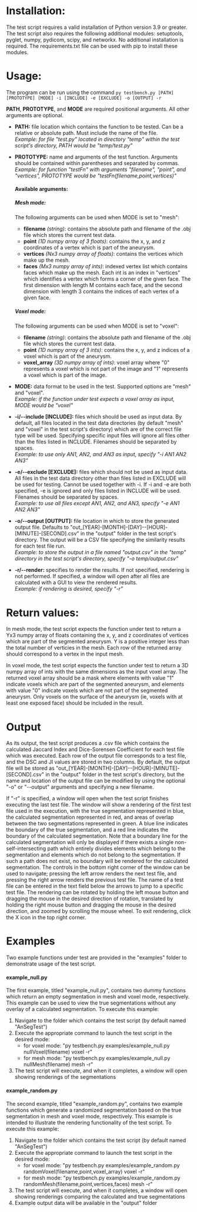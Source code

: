 # Installation:
The test script requires a valid installation of Python version 3.9 or greater. The test script also requires the following additional modules: setuptools, pyglet, numpy, pydicom, scipy, and networkx. No additional installation is required. The requirements.txt file can be used with pip to install these modules.

# Usage:
The program can be run using the command `py testbench.py [PATH] [PROTOTYPE] [MODE] -i [INCLUDE] -e [EXCLUDE] -o [OUTPUT] -r`

**PATH**, **PROTOTYPE**, and **MODE** are required positional arguments. All other arguments are optional.

- **PATH:** file location which contains the function to be tested. Can be a relative or absolute path. Must include the name of the file.   
  *Example: for file "test.py" located in directory "temp" within the test script's directory, PATH would be "temp/test.py"*

- **PROTOTYPE:** name and arguments of the test function. Arguments should be contained within parentheses and separated by commas.  
  *Example: for function "testFn" with arguments "filename", "point", and "vertices", PROTOTYPE would be "testFn(filename,point,vertices)"*
  #### Available arguments:
  ##### Mesh mode:
  The following arguments can be used when MODE is set to "mesh": 
  - **filename** *(string)*: contains the absolute path and filename of the .obj file which stores the current test data.  
  - **point** *(1D numpy array of 3 floats)*: contains the x, y, and z coordinates of a vertex which is part of the aneurysm.  
  - **vertices** *(Nx3 numpy array of floats)*: contains the vertices which make up the mesh.  
  - **faces** *(Mx3 numpy array of ints)*: indexed vertex list which contains faces which make up the mesh. Each int is an index in "vertices" which identifies a vertex which forms a corner of the given face. The first dimension with length M contains each face, and the second dimension with length 3 contains the indices of each vertex of a given face.  
  
  ##### Voxel mode:
  The following arguments can be used when MODE is set to "voxel": 
  - **filename** *(string)*: contains the absolute path and filename of the .obj file which stores the current test data.  
  - **point** *(1D numpy array of 3 ints)*: contains the x, y, and z indices of a voxel which is part of the aneurysm.  
  - **voxel_array** *(3D numpy array of ints)*: voxel array where "0" represents a voxel which is not part of the image and "1" represents a voxel which is part of the image.

- **MODE:** data format to be used in the test. Supported options are "mesh" and "voxel".  
  *Example: if the function under test expects a voxel array as input, MODE would be "voxel"*

- **-i/--include [INCLUDE]:** files which should be used as input data. By default, all files located in the test data directories (by default "mesh" and "voxel" in the test script's directory) which are of the correct file type will be used. Specifying specific input files will ignore all files other than the files listed in INCLUDE. Filenames should be separated by spaces.  
  *Example: to use only AN1, AN2, and AN3 as input, specify "-i AN1 AN2 AN3"*

- **-e/--exclude [EXCLUDE]:** files which should not be used as input data. All files in the test data directory other than files listed in EXCLUDE will be used for testing. Cannot be used together with -i. If -i and -e are both specified, -e is ignored and only files listed in INCLUDE will be used. Filenames should be separated by spaces.  
  *Example: to use all files except AN1, AN2, and AN3, specify "-e AN1 AN2 AN3"*

- **-o/--output [OUTPUT]:** file location in which to store the generated output file. Defaults to "out_[YEAR]-[MONTH]-[DAY]--[HOUR]-[MINUTE]-[SECOND].csv" in the "output" folder in the test script's directory. The output will be a CSV file specifying the similarity results for each test file run.  
  *Example: to store the output in a file named "output.csv" in the "temp" directory in the test script's directory, specify "-o temp/output.csv"*

- **-r/--render:** specifies to render the results. If not specified, rendering is not performed. If specified, a window will open after all files are calculated with a GUI to view the rendered results.   
  *Example: if rendering is desired, specify "-r"*

# Return values: 
In mesh mode, the test script expects the function under test to return a Yx3 numpy array of floats containing the x, y, and z coordinates of vertices which are part of the segmented aneurysm. Y is a positive integer less than the total number of verticies in the mesh. Each row of the returned array should correspond to a vertex in the input mesh.

In voxel mode, the test script expects the function under test to return a 3D numpy array of ints with the same dimensions as the input voxel array. The returned voxel array should be a mask where elements with value "1" indicate voxels which are part of the segmented aneurysm, and elements with value "0" indicate voxels which are not part of the segmented aneurysm. Only voxels on the surface of the aneurysm (ie, voxels with at least one exposed face) should be included in the result.

# Output
As its output, the test script produces a .csv file which contains the calculated Jaccard Index and Dice-Sorensen Coefficient for each test file which was executed. Each row of the output file corresponds to a test file, and the DSC and JI values are stored in two columns. By default, the output file will be stored as "out_[YEAR]-[MONTH]-[DAY]--[HOUR]-[MINUTE]-[SECOND].csv" in the "output" folder in the test script's directory, but the name and location of the output file can be modified by using the optional "-o" or "--output" arguments and specifying a new filename.

If "-r" is specified, a window will open when the test script finishes executing the last test file. The window will show a rendering of the first test file used in the execution, with the true segmentation represented in blue, the calculated segmentation represented in red, and areas of overlap between the two segmentations represented in green. A blue line indicates the boundary of the true segmentation, and a red line indicates the boundary of the calculated segmentation. Note that a boundary line for the calculated segmentation will only be displayed if there exists a single non-self-intersecting path which entirely divides elements which belong to the segmentation and elements which do not belong to the segmentation. If such a path does not exist, no boundary will be rendered for the calculated segmentation. The controls in the bottom right corner of the window can be used to navigate; pressing the left arrow renders the next test file, and pressing the right arrow renders the previous test file. The name of a test file can be entered in the text field below the arrows to jump to a specific test file. The rendering can be rotated by holding the left mouse button and dragging the mouse in the desired direction of rotation, translated by holding the right mouse button and dragging the mouse in the desired direction, and zoomed by scrolling the mouse wheel. To exit rendering, click the X icon in the top right corner.

# Examples
Two example functions under test are provided in the "examples" folder to demonstrate usage of the test script. 

#### example_null.py
The first example, titled "example_null.py", contains two dummy functions which return an empty segmentation in mesh and voxel mode, respectively. This example can be used to view the true segmentations without any overlay of a calculated segmentation. To execute this example:
1. Navigate to the folder which contains the test script (by default named "AnSegTest")
2. Execute the appropriate command to launch the test script in the desired mode:
   - for voxel mode: "py testbench.py examples/example_null.py nullVoxel(filename) voxel -r"
   - for mesh mode: "py testbench.py examples/example_null.py nullMesh(filename) mesh -r"
3. The test script will execute, and when it completes, a window will open showing renderings of the segmentations

#### example_random.py
The second example, titled "example_random.py", contains two example functions which generate a randomized segmentation based on the true segmentation in mesh and voxel mode, respectively. This example is intended to illustrate the rendering functionality of the test script. To execute this example:
1. Navigate to the folder which contains the test script (by default named "AnSegTest")
2. Execute the appropriate command to launch the test script in the desired mode:
   - for voxel mode: "py testbench.py examples/example_random.py randomVoxel(filename,point,voxel_array) voxel -r"
   - for mesh mode: "py testbench.py examples/example_random.py randomMesh(filename,point,vertices,faces) mesh -r"
3. The test script will execute, and when it completes, a window will open showing renderings comparing the calculated and true segmentations
4. Example output data will be available in the "output" folder

